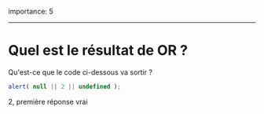 importance: 5

---

# Quel est le résultat de OR ?

Qu'est-ce que le code ci-dessous va sortir ?

```js
alert( null || 2 || undefined );
```
2, première réponse vrai
